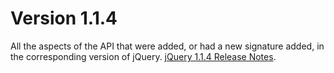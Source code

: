 # Version 1.1.4
All the aspects of the API that were added, or had a new signature added, in the corresponding version of jQuery.
				<a href="https://blog.jquery.com/2007/08/24/jquery-114-faster-more-tests-ready-for-12/">jQuery 1.1.4 Release Notes</a>.
			